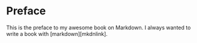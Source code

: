 # Preface

This is the preface to my awesome book on Markdown.  I always wanted to write
a book with [markdown][mkdnlink].
